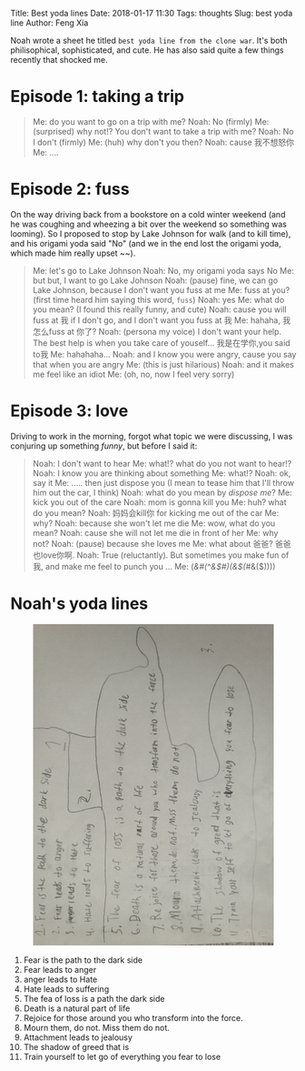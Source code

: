 Title: Best yoda lines
Date: 2018-01-17 11:30
Tags: thoughts
Slug: best yoda line
Author: Feng Xia

Noah wrote a sheet he titled `best yoda line from the clone
war`. It's both philisophical, sophisticated, and cute. He has also
said quite a few things recently that shocked me.

# Episode 1: taking a trip

> Me: do you want to go on a trip with me?
> Noah: No (firmly)
> Me: (surprised) why not!? You don't want to take a trip with me?
> Noah: No I don't (firmly)
> Me: (huh) why don't you then?
> Noah: cause 我不想怒你
> Me: ....

# Episode 2: fuss

On the way driving back from a bookstore on a cold winter weekend (and
he was coughing and wheezing a bit over the weekend so something was
looming). So I proposed to stop by Lake Johnson for walk (and to kill
time), and his origami yoda said "No" (and we in the end lost the
origami yoda, which made him really upset ~~). 

> Me: let's go to Lake Johnson
> Noah: No, my origami yoda says No
> Me: but but, I want to go Lake Johnson
> Noah: (pause) fine, we can go Lake Johnson, because I don't want you
>   fuss at me
> Me: fuss at you? (first time heard him saying this word, `fuss`)
> Noah: yes
> Me: what do you mean? (I found this really funny, and cute)
> Noah: cause you will fuss at 我 if I don't go, and I don't want you
> fuss at 我
> Me: hahaha, 我怎么fuss at 你了?
> Noah: (persona my voice) I don't want your help. The best help is when
>   you take care of youself... 我是在学你,you said to我
> Me: hahahaha... 
> Noah: and I know you were angry, cause you say that when you are angry
> Me: (this is just hilarious)
> Noah: and it makes me feel like an idiot
> Me: (oh, no, now I feel very sorry)

# Episode 3: love

Driving to work in the morning, forgot what topic we were discussing,
I was conjuring up something _funny_, but before I said it:

> Noah: I don't want to hear
> Me: what!? what do you not want to hear!?
> Noah: I know you are thinking about something
> Me: what!?
> Noah: ok, say it
> Me: ..... then just dispose you (I mean to tease him that I'll throw
>   him out the car, I think)
> Noah: what do you mean by _dispose me_?
> Me: kick you out of the care
> Noah: mom is gonna kill you
> Me: huh? what do you mean?
> Noah: 妈妈会kill你 for kicking me out of the car
> Me: why?
> Noah: because she won't let me die
> Me: wow, what do you mean?
> Noah: cause she will not let me die in front of her
> Me: why not?
> Noah: (pause) because she loves me
> Me: what about 爸爸? 爸爸也love你啊.
> Noah: True (reluctantly). But sometimes you make fun of 我, and make
>   me feel to punch you ...
> Me: (*&#(*^*&$#)(&$(*#&($))))

# Noah's yoda lines

<figure class="col l6 m6 s12">
  <img src="/images/yoda%20line.jpg"/>
</figure>

1. Fear is the path to the dark side
2. Fear leads to anger
3. anger leads to Hate
4. Hate leads to suffering
5. The fea of loss is a path the dark side
6. Death is a natural part of life
7. Rejoice for those around you who transform into the force.
8. Mourn them, do not. Miss them do not.
9. Attachment leads to jealousy
10. The shadow of greed that is
11. Train yourself to let go of everything you fear to lose
